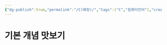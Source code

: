 ```yaml
---
{"dg-publish":true,"permalink":"/C(예정)/","tags":["C","컴퓨터언어"],"created":"2024-02-06T20:25:23.214+09:00","updated":"2024-02-08T15:55:06.284+09:00"}
---
```



# 기본 개념 맛보기